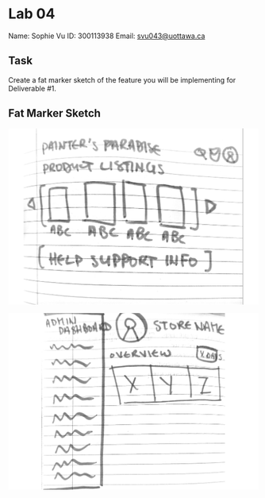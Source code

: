 # Lab 04
Name: Sophie Vu
ID: 300113938
Email: svu043@uottawa.ca


## Task

Create a fat marker sketch of the feature you will be implementing for Deliverable #1. 

 ## Fat Marker Sketch

![fat_marker_sketch](https://github.com/vusophie/seg4105_playground/blob/lab04/fatMarkerSketch-1.png)

![fat_marker_sketch](https://github.com/vusophie/seg4105_playground/blob/lab04/fatMarkerSketch-2.png)

